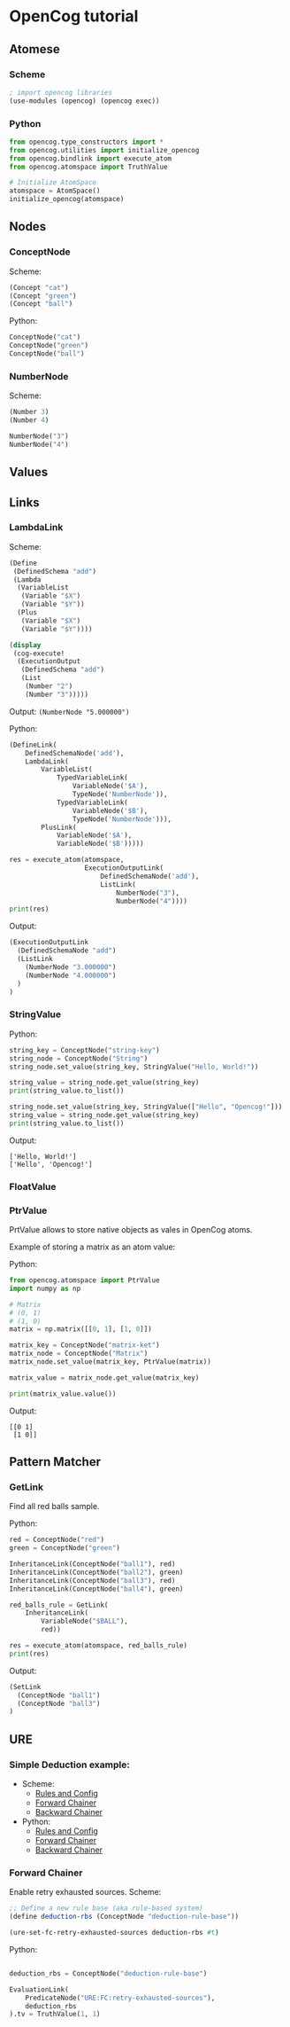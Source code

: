 # OpenCog tutorial


## Atomese

### Scheme

```scheme
; import opencog libraries
(use-modules (opencog) (opencog exec))

```

### Python

```python
from opencog.type_constructors import *
from opencog.utilities import initialize_opencog
from opencog.bindlink import execute_atom
from opencog.atomspace import TruthValue

# Initialize AtomSpace
atomspace = AtomSpace()
initialize_opencog(atomspace)
```

## Nodes

### ConceptNode

Scheme:
```scheme
(Concept "cat")
(Concept "green")
(Concept "ball")
```

Python:
```python
ConceptNode("cat")
ConceptNode("green")
ConceptNode("ball")
```

### NumberNode

Scheme:
```scheme
(Number 3)
(Number 4)
```

```python
NumberNode("3")
NumberNode("4")
```
## Values

## Links

### LambdaLink

Scheme:
```scheme
(Define
 (DefinedSchema "add")
 (Lambda
  (VariableList
   (Variable "$X")
   (Variable "$Y"))
  (Plus
   (Variable "$X")
   (Variable "$Y"))))

(display
 (cog-execute!
  (ExecutionOutput
   (DefinedSchema "add")
   (List
    (Number "2")
    (Number "3")))))
```
Output: ```(NumberNode "5.000000")```

Python:
```python
(DefineLink(
    DefinedSchemaNode('add'),
    LambdaLink(
        VariableList(
            TypedVariableLink(
                VariableNode('$A'),
                TypeNode('NumberNode')),
            TypedVariableLink(
                VariableNode('$B'),
                TypeNode('NumberNode'))),
        PlusLink(
            VariableNode('$A'),
            VariableNode('$B')))))

res = execute_atom(atomspace,
                   ExecutionOutputLink(
                       DefinedSchemaNode('add'),
                       ListLink(
                           NumberNode("3"),
                           NumberNode("4"))))
print(res)
```

Output:
```scheme
(ExecutionOutputLink
  (DefinedSchemaNode "add")
  (ListLink
    (NumberNode "3.000000")
    (NumberNode "4.000000")
  )
)
```

### StringValue

Python:
```python
string_key = ConceptNode("string-key")
string_node = ConceptNode("String")
string_node.set_value(string_key, StringValue("Hello, World!"))

string_value = string_node.get_value(string_key)
print(string_value.to_list())

string_node.set_value(string_key, StringValue(["Hello", "Opencog!"]))
string_value = string_node.get_value(string_key)
print(string_value.to_list())
```
Output:
```text
['Hello, World!']
['Hello', 'Opencog!']
```


### FloatValue

### PtrValue

PrtValue allows to store native objects as vales in OpenCog atoms.

Example of storing a matrix as an atom value:

Python:
```python
from opencog.atomspace import PtrValue
import numpy as np

# Matrix
# (0, 1)
# (1, 0)
matrix = np.matrix([[0, 1], [1, 0]])

matrix_key = ConceptNode("matrix-ket")
matrix_node = ConceptNode("Matrix")
matrix_node.set_value(matrix_key, PtrValue(matrix))

matrix_value = matrix_node.get_value(matrix_key)

print(matrix_value.value())
```

Output:
```text
[[0 1]
 [1 0]]
```


## Pattern Matcher


### GetLink

Find all red balls sample.

Python:
```python
red = ConceptNode("red")
green = ConceptNode("green")

InheritanceLink(ConceptNode("ball1"), red)
InheritanceLink(ConceptNode("ball2"), green)
InheritanceLink(ConceptNode("ball3"), red)
InheritanceLink(ConceptNode("ball4"), green)

red_balls_rule = GetLink(
    InheritanceLink(
        VariableNode("$BALL"),
        red))

res = execute_atom(atomspace, red_balls_rule)
print(res)
```
Output:
```scheme
(SetLink
  (ConceptNode "ball1")
  (ConceptNode "ball3")
)
```

## URE

### Simple Deduction example:

* Scheme:
  * [Rules and Config](samples/ure/scheme/sample-deduction.scm)
  * [Forward Chainer](samples/ure/scheme/sample-fc-deduction.scm)
  * [Backward Chainer](samples/ure/scheme/sample-fc-deduction.scm)
* Python:
  * [Rules and Config](samples/ure/python/sample_deduction.py)
  * [Forward Chainer](samples/ure/python/sample_fc_deduction.py)
  * [Backward Chainer](samples/ure/python/sample_bc_deduction.py)


### Forward Chainer

Enable retry exhausted sources.
Scheme:

```scheme
;; Define a new rule base (aka rule-based system)
(define deduction-rbs (ConceptNode "deduction-rule-base"))

(ure-set-fc-retry-exhausted-sources deduction-rbs #t)

```
Python:
```python

deduction_rbs = ConceptNode("deduction-rule-base")

EvaluationLink(
    PredicateNode("URE:FC:retry-exhausted-sources"),
    deduction_rbs
).tv = TruthValue(1, 1)
```